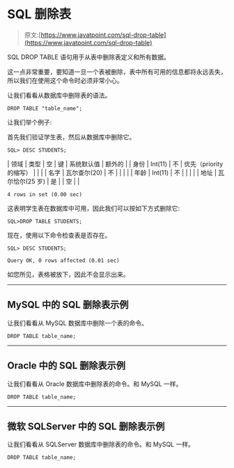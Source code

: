 # SQL 删除表

> 原文:[https://www.javatpoint.com/sql-drop-table](https://www.javatpoint.com/sql-drop-table)

SQL DROP TABLE 语句用于从表中删除表定义和所有数据。

这一点非常重要，要知道一旦一个表被删除，表中所有可用的信息都将永远丢失，所以我们在使用这个命令时必须非常小心。

让我们看看从数据库中删除表的语法。

```
DROP TABLE "table_name";

```

让我们举个例子:

首先我们验证学生表，然后从数据库中删除它。

```
SQL> DESC STUDENTS;

```

| 领域 | 类型 | 空 | 键 | 系统默认值 | 额外的 |
| 身份 | Int(11) | 不 | 优先（priority 的缩写） |  |  |
| 名字 | 瓦尔查尔(20) | 不 |  |  |  |
| 年龄 | Int(11) | 不 |  |  |  |
| 地址 | 瓦尔恰尔(25 岁) | 是 |  | 空 |  |

```
4 rows in set (0.00 sec)

```

这表明学生表在数据库中可用，因此我们可以按如下方式删除它:

```
SQL>DROP TABLE STUDENTS;

```

现在，使用以下命令检查表是否存在。

```
SQL> DESC STUDENTS;

```

```
Query OK, 0 rows affected (0.01 sec)

```

如您所见，表格被放下，因此不会显示出来。

* * *

## MySQL 中的 SQL 删除表示例

让我们看看从 MySQL 数据库中删除一个表的命令。

```
DROP TABLE table_name;

```

* * *

## Oracle 中的 SQL 删除表示例

让我们看看从 Oracle 数据库中删除表的命令。和 MySQL 一样。

```
DROP TABLE table_name;

```

* * *

## 微软 SQLServer 中的 SQL 删除表示例

让我们看看从 SQLServer 数据库中删除表的命令。和 MySQL 一样。

```
DROP TABLE table_name;

```